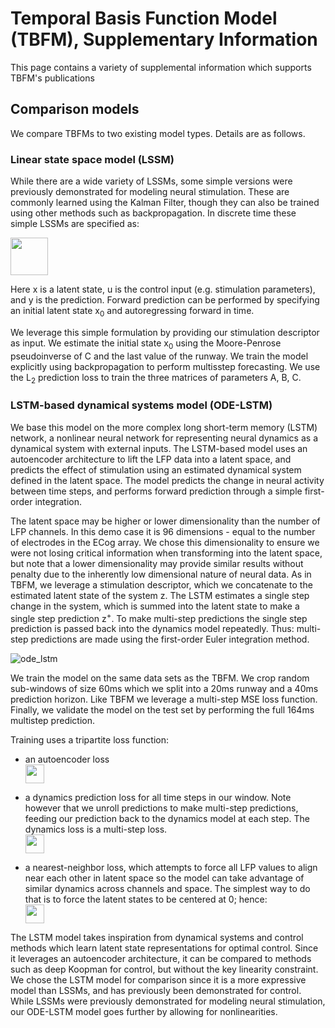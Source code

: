 # Temporal Basis Function Model (TBFM), Supplementary Information
This page contains a variety of supplemental information which supports TBFM's publications

## Comparison models
We compare TBFMs to two existing model types. Details are as follows.

### Linear state space model (LSSM)
While there are a wide variety of LSSMs, some simple versions were previously demonstrated for modeling neural stimulation. These are commonly learned using the Kalman Filter, though they can also be trained using other methods such as backpropagation. In discrete time these simple LSSMs are specified as:

<img src="https://github.com/user-attachments/assets/debae1b5-2622-4410-9c3f-73365ddb5e55" height="60"/>

Here x is a latent state, u is the control input (e.g. stimulation parameters), and y is the prediction. Forward prediction can be performed by specifying an initial latent state x<sub>0</sub> and autoregressing forward in time.

We leverage this simple formulation by providing our stimulation descriptor as input. We estimate the initial state x<sub>0</sub> using the Moore-Penrose pseudoinverse of C and the last value of the runway. We train the model explicitly using backpropagation to perform multisstep forecasting. We use the L<sub>2</sub> prediction loss to train the three matrices of parameters A, B, C.

### LSTM-based dynamical systems model (ODE-LSTM)
We base this model on the more complex long short-term memory (LSTM) network, a nonlinear neural network for representing neural dynamics as a dynamical system with external inputs. The LSTM-based model uses an autoencoder architecture to lift the LFP data into a latent space, and
 predicts the effect of stimulation using an estimated dynamical system defined in the latent space.  The model predicts the change in neural activity between time steps, and performs forward prediction through a simple first-order integration. 

The latent space may be higher or lower dimensionality than the number of LFP channels.
In this demo case it is 96 dimensions - equal to the number of electrodes in the ECog array. We chose this dimensionality to ensure we were not
losing critical information when transforming into the latent space, but note that a lower dimensionality may provide similar results without penalty due to the inherently low dimensional nature of neural data. As in TBFM, we leverage a stimulation descriptor, which we concatenate to the estimated latent state of the system z.
The LSTM estimates a single step change in the system, which is summed
into the latent state to make a single step prediction z<sup>+</sup>. To make multi-step predictions the single step prediction is passed back into the dynamics model repeatedly. Thus: multi-step predictions are made using the first-order Euler integration method.

![ode_lstm](https://github.com/user-attachments/assets/72ae40a2-96db-4ba0-a390-e7403265544d)

We train the model on the same data sets as the TBFM. We crop random
sub-windows of size 60ms which we split into a 20ms runway and a
40ms prediction horizon. Like TBFM we leverage a multi-step MSE loss
function. Finally, we validate the model on the test set by performing
the full 164ms multistep prediction.

Training uses a tripartite loss function:

* an autoencoder loss  
  <img src="https://github.com/user-attachments/assets/65bf3d6e-973b-47ff-908f-64de815dcdbc" height="30"/>


* a dynamics prediction loss for all time steps in our window. Note however that we
    unroll predictions to make multi-step predictions, feeding our
    prediction back to the dynamics model at each step. The dynamics
    loss is a multi-step loss.  
  <img src="https://github.com/user-attachments/assets/001e07fe-e80f-4095-98d1-3e846093f7e9" height="30"/>

* a nearest-neighbor loss, which attempts to force all LFP values to align near each other in latent space so the model can take advantage of similar dynamics across channels and space. The simplest way to do that is to force the latent states to be centered at 0; hence:  
  <img src="https://github.com/user-attachments/assets/ab6a5a7d-721c-43db-b443-5ab2935f4e6f" height="30"/>

The LSTM model takes inspiration from dynamical systems and control methods which learn latent state representations for optimal control. Since it leverages an autoencoder architecture, it can be compared to methods such as deep Koopman for control, but without the key linearity constraint. We chose the LSTM model for comparison since it is a more expressive model than LSSMs, and has previously been demonstrated for control. While LSSMs were previously demonstrated for modeling neural stimulation, our ODE-LSTM model goes further by allowing for nonlinearities.
